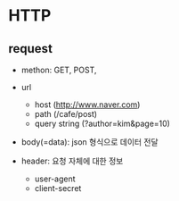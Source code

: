 # HTTP

## request

* methon: GET, POST, 
* url
    * host (http://www.naver.com)
    * path (/cafe/post)
    * query string (?author=kim&page=10)
    
* body(=data): json 형식으로 데이터 전달
* header: 요청 자체에 대한 정보
    * user-agent
    * client-secret